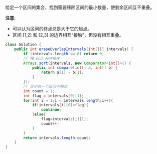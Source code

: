 给定一个区间的集合，找到需要移除区间的最小数量，使剩余区间互不重叠。

**注意:**

- 可以认为区间的终点总是大于它的起点。
- 区间 [1,2] 和 [2,3] 的边界相互“接触”，但没有相互重叠。

```Java
class Solution {
    public int eraseOverlapIntervals(int[][] intervals) {
        if (intervals.length == 0) return 0;
        // 按 end 升序排序
        Arrays.sort(intervals, new Comparator<int[]>() {
            public int compare(int[] a, int[] b) {
                return a[1] - b[1];
            }
        });
        // 至少有一个区间不相交
        int count = 1;
        int flag = intervals[0][1];
        for(int i = 1;i < intervals.length;i++){
            if(intervals[i][0]<flag){
                continue;
            }else{
                flag=intervals[i][1];
                count++;
            }
        }
        return intervals.length-count;
    }
}
```
